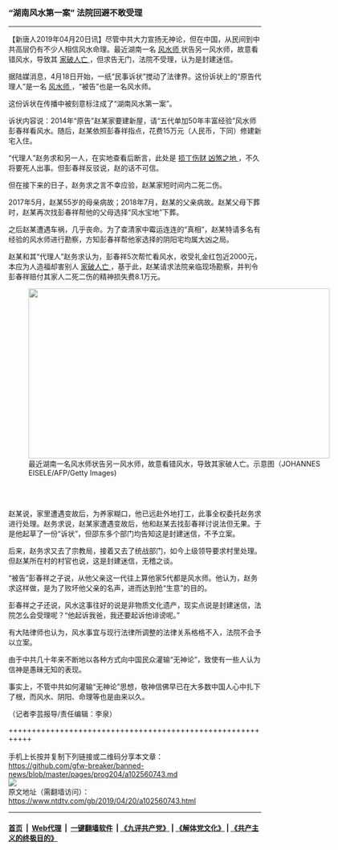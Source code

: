 ### “湖南风水第一案” 法院回避不敢受理
------------------------

<div class="post_content" itemprop="articleBody">
 <p>
  【新唐人2019年04月20日讯】尽管中共大力宣扬无神论，但在中国，从民间到中共高层仍有不少人相信风水命理。最近湖南一名
  <a href="https://www.ntdtv.com/gb/风水师.htm">
   风水师
  </a>
  状告另一风水师，故意看错风水，导致其
  <a href="https://www.ntdtv.com/gb/家破人亡.htm">
   家破人亡
  </a>
  ，但求告无门，法院不受理，认为是封建迷信。
 </p>
 <p>
  据陆媒消息，4月18日开始，一纸“民事诉状”搅动了法律界。这份诉状上的“原告代理人”是一名
  <a href="https://www.ntdtv.com/gb/风水师.htm">
   风水师
  </a>
  ，“被告”也是一名风水师。
 </p>
 <p>
  这份诉状在传播中被刻意标注成了“湖南风水第一案”。
 </p>
 <p>
  诉状内容说：2014年“原告”赵某家要建新屋，请“五代单加50年丰富经验”风水师彭春祥看风水。随后，赵某依照彭春祥指点，花费15万元（人民币，下同）修建新宅入住。
 </p>
 <p>
  “代理人”赵务求和另一人，在实地查看后断言，此处是
  <a href="https://www.ntdtv.com/gb/损丁伤财.htm">
   损丁伤财
  </a>
  <a href="https://www.ntdtv.com/gb/凶煞之地.htm">
   凶煞之地
  </a>
  ，不久将要死人出事。但彭春祥反驳说，赵的话不可信。
 </p>
 <p>
  但在接下来的日子，赵务求之言不幸应验，赵某家短时间内二死二伤。
 </p>
 <p>
  2017年5月，赵某55岁的母亲病故；2018年7月，赵某的父亲病故。赵某父母下葬时，赵某再次找彭春祥帮他的父母选择“风水宝地”下葬。
 </p>
 <p>
  之后赵某遭遇车祸，几乎丧命。为了查清家中霉运连连的“真相”，赵某特请多名有经验的风水师进行勘察，方知彭春祥帮他家选择的阴阳宅均属大凶之局。
 </p>
 <p>
  赵某和其“代理人”赵务求认为，彭春祥5次帮忙看风水，收受礼金红包近2000元，本应为人造福却害别人
  <a href="https://www.ntdtv.com/gb/家破人亡.htm">
   家破人亡
  </a>
  ，基于此，赵某请求法院亲临现场勘察，并判令彭春祥赔付其家人二死二伤的精神损失费8.1万元。
 </p>
 <figure class="wp-caption alignnone" id="attachment_102560762" style="width: 600px">
  <a href="https://www.ntdtv.com/assets/uploads/2019/04/GettyImages-968035894.jpg">
   <img alt="" class="size-medium wp-image-102560762" height="338" src="https://www.ntdtv.com/assets/uploads/2019/04/GettyImages-968035894-600x338.jpg" width="600"/>
  </a>
  <br/><figcaption class="wp-caption-text">
   最近湖南一名风水师状告另一风水师，故意看错风水，导致其家破人亡。示意图（JOHANNES EISELE/AFP/Getty Images)
  </figcaption><br/>
 </figure><br/>
 <p>
  赵某说，家里遭遇变故后，为养家糊口，他已远赴外地打工，此事全权委托赵务求进行处理。赵务求说，赵某家遭遇变故后，他和赵某去找彭春祥讨说法但无果。于是他起草了一份“诉状”，但邵东多个部门均告知这是封建迷信，不予立案。
 </p>
 <p>
  后来，赵务求又去了宗教局，接着又去了统战部门，如今上级领导要求村里处理。但赵某所在村的村官也说，这是封建迷信，无稽之谈。
 </p>
 <p>
  “被告”彭春祥之子说，从他父亲这一代往上算他家5代都是风水师。他认为，赵务求这样做，是为了败坏他父亲的名声，进而达到抢“生意”的目的。
 </p>
 <p>
  彭春祥之子还说，风水这事往好的说是非物质文化遗产，现实点说是封建迷信，法院怎么会受理呢？“他起诉我爸，我还要起诉他诽谤呢。”
 </p>
 <p>
  有大陆律师也认为，风水事宜与现行法律所调整的法律关系格格不入，法院不会予以立案。
 </p>
 <p>
  由于中共几十年来不断地以各种方式向中国民众灌输“无神论”，致使有一些人认为信神是愚昧无知的表现。
 </p>
 <p>
  事实上，不管中共如何灌输“无神论”思想，敬神信佛早已在大多数中国人心中扎下了根，而风水、阴阳、命理等也是由来以久。
 </p>
 <p>
  （记者李芸报导/责任编辑：李泉）
 </p>
 <div class="single_ad">
 </div>
</div>

+++++++++++++++++++++++++++++++++++++++++++++++++++++++++++<br/><br/>
手机上长按并复制下列链接或二维码分享本文章：<br/>
https://github.com/gfw-breaker/banned-news/blob/master/pages/prog204/a102560743.md <br/>
<a href='https://github.com/gfw-breaker/banned-news/blob/master/pages/prog204/a102560743.md'><img src='https://github.com/gfw-breaker/banned-news/blob/master/pages/prog204/a102560743.md.png'/></a> <br/>
原文地址（需翻墙访问）：https://www.ntdtv.com/gb/2019/04/20/a102560743.html


------------------------
#### [首页](https://github.com/gfw-breaker/banned-news/blob/master/README.md) &nbsp;|&nbsp; [Web代理](https://github.com/labour-camp/helloworld) &nbsp;|&nbsp; [一键翻墙软件](https://github.com/gfw-breaker/nogfw/blob/master/README.md) &nbsp;| [《九评共产党》](https://github.com/gfw-breaker/9ping.md/blob/master/README.md#九评之一评共产党是什么) | [《解体党文化》](https://github.com/gfw-breaker/jtdwh.md/blob/master/README.md) | [《共产主义的终极目的》](https://github.com/gfw-breaker/gczydzjmd.md/blob/master/README.md)


